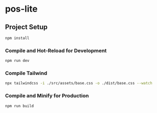# pos-lite

## Project Setup

```sh
npm install
```

### Compile and Hot-Reload for Development

```sh
npm run dev
```

### Compile Tailwind

```sh
npx tailwindcss -i ./src/assets/base.css -o ./dist/base.css --watch
```

### Compile and Minify for Production

```sh
npm run build
```
